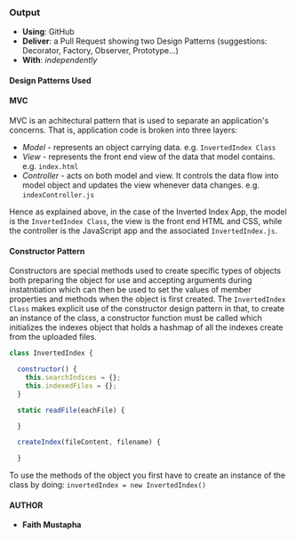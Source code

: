 ### Output
- **Using**: GitHub
- **Deliver**: a Pull Request showing two Design Patterns (suggestions: Decorator, Factory, Observer, Prototype...)
- **With**: *independently*

#### Design Patterns Used

#### MVC
MVC is an achitectural pattern that is used to separate an application's concerns. That is, application code is broken into three layers:
- *Model* - represents an object carrying data. e.g. `InvertedIndex Class`
- *View* - represents the front end view of the data that model contains. e.g. `index.html`
- *Controller* - acts on both model and view. It controls the data flow into model object and updates the view whenever data changes. e.g. `indexController.js`

Hence as explained above, in the case of the Inverted Index App, the model is the `InvertedIndex Class`, the view is the front end HTML and CSS, while the controller is the JavaScript app and the associated `InvertedIndex.js`.

#### Constructor Pattern
Constructors are special methods used to create specific types of objects both preparing the object for use and accepting arguments during instatntiation which can then be used to set the values of member properties and methods when the object is first created.
The `InvertedIndex Class` makes explicit use of the constructor design pattern in that, to create an instance of the class, a constructor function must be called which initializes the indexes object that holds a hashmap of all the indexes create from the uploaded files.

```javascript
class InvertedIndex {

  constructor() {
    this.searchIndices = {};
    this.indexedFiles = {};
  }

  static readFile(eachFile) {

  }

  createIndex(fileContent, filename) {

  }

```
To use the methods of the object you first have to create an instance of the class by doing: 
`invertedIndex = new InvertedIndex()`

#### AUTHOR
- **Faith Mustapha**